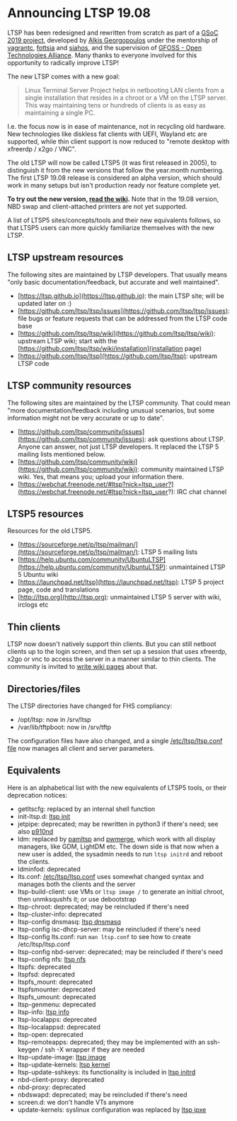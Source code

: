 # Announcing LTSP 19.08
LTSP has been redesigned and rewritten from scratch as part of a [GSoC 2019 project](https://summerofcode.withgoogle.com/projects/#4558570069164032), developed by [Alkis Georgopoulos](https://github.com/alkisg) under the mentorship of [vagrantc](https://github.com/vagrantc), [fottsia](https://github.com/fottsia) and [siahos](https://github.com/siahos), and the supervision of [GFOSS - Open Technologies Alliance](https://summerofcode.withgoogle.com/organizations/4954936912117760/). Many thanks to everyone involved for this opportunity to radically improve LTSP!

The new LTSP comes with a new goal: 
> Linux Terminal Server Project helps in netbooting LAN clients from a single installation that resides in a chroot or a VM on the LTSP server. This way maintaining tens or hundreds of clients is as easy as maintaining a single PC.

I.e. the focus now is in ease of maintenance, not in recycling old hardware. New technologies like diskless fat clients with UEFI, Wayland etc are supported, while thin client support is now reduced to "remote desktop with xfreerdp / x2go / VNC".

The old LTSP will now be called LTSP5 (it was first released in 2005), to distinguish it from the new versions that follow the year.month numbering. The first LTSP 19.08 release is considered an alpha version, which should work in many setups but isn't production ready nor feature complete yet.

**To try out the new version, [read the wiki](https://github.com/ltsp/ltsp/wiki/installation).** Note that in the 19.08 version, NBD swap and client-attached printers are not yet supported.

A list of LTSP5 sites/concepts/tools and their new equivalents follows, so that LTSP5 users can more quickly familiarize themselves with the new LTSP.

## LTSP upstream resources
The following sites are maintained by LTSP developers. That usually means "only basic documentation/feedback, but accurate and well maintained".
* [https://ltsp.github.io](https://ltsp.github.io): the main LTSP site; will be updated later on :)
* [https://github.com/ltsp/ltsp/issues](https://github.com/ltsp/ltsp/issues): file bugs or feature requests that can be addressed from the LTSP code base
* [https://github.com/ltsp/ltsp/wiki](https://github.com/ltsp/ltsp/wiki): upstream LTSP wiki; start with the [https://github.com/ltsp/ltsp/wiki/installation](installation page)
* [https://github.com/ltsp/ltsp](https://github.com/ltsp/ltsp): upstream LTSP code

## LTSP community resources
The following sites are maintained by the LTSP community. That could mean "more documentation/feedback including unusual scenarios, but some information might not be very accurate or up to date".
* [https://github.com/ltsp/community/issues](https://github.com/ltsp/community/issues): ask questions about LTSP. Anyone can answer, not just LTSP developers. It replaced the LTSP 5 mailing lists mentioned below.
* [https://github.com/ltsp/community/wiki](https://github.com/ltsp/community/wiki): community maintained LTSP wiki. Yes, that means you; upload your information there.
* [https://webchat.freenode.net/#ltsp?nick=ltsp_user?](https://webchat.freenode.net/#ltsp?nick=ltsp_user?): IRC chat channel

## LTSP5 resources
Resources for the old LTSP5.
* [https://sourceforge.net/p/ltsp/mailman/](https://sourceforge.net/p/ltsp/mailman/): LTSP 5 mailing lists
* [https://help.ubuntu.com/community/UbuntuLTSP](https://help.ubuntu.com/community/UbuntuLTSP): unmaintained LTSP 5 Ubuntu wiki
* [https://launchpad.net/ltsp](https://launchpad.net/ltsp): LTSP 5 project page, code and translations
* [http://ltsp.org](http://ltsp.org): unmaintained LTSP 5 server with wiki, irclogs etc

## Thin clients
LTSP now doesn't natively support thin clients. But you can still netboot
clients up to the login screen, and then set up a session that uses xfreerdp,
x2go or vnc to access the server in a manner similar to thin clients. The
community is invited to
[write wiki pages](https://github.com/ltsp/community/wiki) about that.

## Directories/files
The LTSP directories have changed for FHS compliancy:
 * /opt/ltsp: now in /srv/ltsp
 * /var/lib/tftpboot: now in /srv/tftp

The configuration files have also changed, and a single [/etc/ltsp/ltsp.conf file](https://github.com/ltsp/ltsp/blob/master/docs/ltsp.conf.5.md) now manages all client and server parameters.

## Equivalents
Here is an alphabetical list with the new equivalents of LTSP5 tools, or their deprecation notices:
 * getltscfg: replaced by an internal shell function
 * init-ltsp.d: [ltsp init](https://github.com/ltsp/ltsp/tree/master/ltsp/client/init)
 * jetpipe: deprecated; may be rewritten in python3 if there's need; see also [p910nd](https://manpages.debian.org/p910nd)
 * ldm: replaced by [pamltsp](https://github.com/ltsp/ltsp/blob/master/ltsp/client/login/pamltsp) and [pwmerge](https://github.com/ltsp/ltsp/blob/master/ltsp/client/login/pwmerge), which work with all display managers, like GDM, LightDM etc. The down side is that now when a new user is added, the sysadmin needs to run `ltsp initrd` and reboot the clients.
 * ldminfod: deprecated
 * lts.conf: [/etc/ltsp/ltsp.conf](https://github.com/ltsp/ltsp/blob/master/docs/ltsp.conf.5.md) uses somewhat changed syntax and manages both the clients and the server
 * ltsp-build-client: use VMs or `ltsp image /` to generate an initial chroot, then unmksqushfs it; or use debootstrap
 * ltsp-chroot: deprecated; may be reincluded if there's need
 * ltsp-cluster-info: deprecated
 * ltsp-config dnsmasq: [ltsp dnsmasq](https://github.com/ltsp/ltsp/blob/master/docs/ltsp-dnsmasq.8.md)
 * ltsp-config isc-dhcp-server: may be reincluded if there's need
 * ltsp-config lts.conf: run `man ltsp.conf` to see how to create /etc/ltsp/ltsp.conf
 * ltsp-config nbd-server: deprecated; may be reincluded if there's need
 * ltsp-config nfs: [ltsp nfs](https://github.com/ltsp/ltsp/blob/master/docs/ltsp-nfs.8.md)
 * ltspfs: deprecated
 * ltspfsd: deprecated
 * ltspfs_mount: deprecated
 * ltspfsmounter: deprecated
 * ltspfs_umount: deprecated
 * ltsp-genmenu: deprecated
 * ltsp-info: [ltsp info](https://github.com/ltsp/ltsp/blob/master/docs/ltsp-info.8.md)
 * ltsp-localapps: deprecated
 * ltsp-localappsd: deprecated
 * ltsp-open: deprecated
 * ltsp-remoteapps: deprecated; they may be implemented with an ssh-keygen /
   ssh -X wrapper if they are needed
 * ltsp-update-image: [ltsp image](https://github.com/ltsp/ltsp/blob/master/docs/ltsp-image.8.md)
 * ltsp-update-kernels: [ltsp kernel](https://github.com/ltsp/ltsp/blob/master/docs/ltsp-kernel.8.md)
 * ltsp-update-sshkeys: its functionality is included in [ltsp initrd](https://github.com/ltsp/ltsp/blob/master/docs/ltsp-initrd.8.md)
 * nbd-client-proxy: deprecated
 * nbd-proxy: deprecated
 * nbdswapd: deprecated; may be reincluded if there's need
 * screen.d: we don't handle VTs anymore
 * update-kernels: syslinux configuration was replaced by [ltsp ipxe](https://github.com/ltsp/ltsp/blob/master/man/ltsp-ipxe.8.md)
